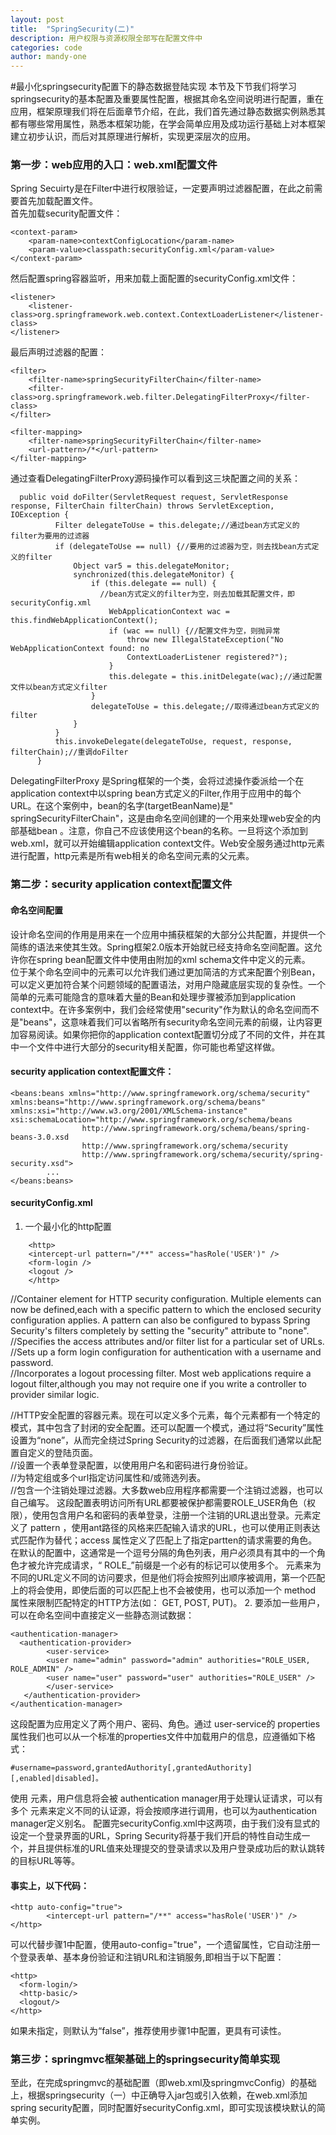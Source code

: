 ```yaml
---
layout: post
title:  "SpringSecurity(二)"
description: 用户权限与资源权限全部写在配置文件中
categories: code
author: mandy-one
---
```

#最小化springsecurity配置下的静态数据登陆实现
本节及下节我们将学习springsecurity的基本配置及重要属性配置，根据其命名空间说明进行配置，重在应用，框架原理我们将在后面章节介绍，在此，我们首先通过静态数据实例熟悉其都有哪些常用属性，熟悉本框架功能，在学会简单应用及成功运行基础上对本框架建立初步认识，而后对其原理进行解析，实现更深层次的应用。
### 第一步：web应用的入口：web.xml配置文件
Spring Secuirty是在Filter中进行权限验证，一定要声明过滤器配置，在此之前需要首先加载配置文件。<br>
首先加载security配置文件：

    <context-param>
        <param-name>contextConfigLocation</param-name>
        <param-value>classpath:securityConfig.xml</param-value>
    </context-param>

然后配置spring容器监听，用来加载上面配置的securityConfig.xml文件：

    <listener>
        <listener-class>org.springframework.web.context.ContextLoaderListener</listener-class>
    </listener>

最后声明过滤器的配置：

    <filter>
        <filter-name>springSecurityFilterChain</filter-name>
        <filter-class>org.springframework.web.filter.DelegatingFilterProxy</filter-class>
    </filter>

    <filter-mapping>
        <filter-name>springSecurityFilterChain</filter-name>
        <url-pattern>/*</url-pattern>
    </filter-mapping>

通过查看DelegatingFilterProxy源码操作可以看到这三块配置之间的关系：

      public void doFilter(ServletRequest request, ServletResponse response, FilterChain filterChain) throws ServletException, IOException {
              Filter delegateToUse = this.delegate;//通过bean方式定义的filter为要用的过滤器
              if (delegateToUse == null) {//要用的过滤器为空，则去找bean方式定义的filter
                  Object var5 = this.delegateMonitor;
                  synchronized(this.delegateMonitor) {
                      if (this.delegate == null) {
                        //bean方式定义的filter为空，则去加载其配置文件，即securityConfig.xml
                          WebApplicationContext wac = this.findWebApplicationContext();
                          if (wac == null) {//配置文件为空，则抛异常
                              throw new IllegalStateException("No WebApplicationContext found: no
                              ContextLoaderListener registered?");  
                          }
                          this.delegate = this.initDelegate(wac);//通过配置文件以bean方式定义filter
                      }
                      delegateToUse = this.delegate;//取得通过bean方式定义的filter
                  }
              }
              this.invokeDelegate(delegateToUse, request, response, filterChain);//重调doFilter
          }

DelegatingFilterProxy 是Spring框架的一个类，会将过滤操作委派给一个在application context中以spring bean方式定义的Filter,作用于应用中的每个URL。在这个案例中，bean的名字(targetBeanName)是" springSecurityFilterChain"，这是由命名空间创建的一个用来处理web安全的内部基础bean 。注意，你自己不应该使用这个bean的名称。一旦将这个添加到web.xml，就可以开始编辑application context文件。Web安全服务通过http元素进行配置，http元素是所有web相关的命名空间元素的父元素。
### 第二步：security application context配置文件
#### 命名空间配置
设计命名空间的作用是用来在一个应用中捕获框架的大部分公共配置，并提供一个简练的语法来使其生效。Spring框架2.0版本开始就已经支持命名空间配置。这允许你在spring bean配置文件中使用由附加的xml schema文件中定义的元素。<br>
位于某个命名空间中的元素可以允许我们通过更加简洁的方式来配置个别Bean，可以定义更加符合某个问题领域的配置语法，对用户隐藏底层实现的复杂性。一个简单的元素可能隐含的意味着大量的Bean和处理步骤被添加到application context中。在许多案例中，我们会经常使用"security"作为默认的命名空间而不是"beans"，这意味着我们可以省略所有security命名空间元素的前缀，让内容更加容易阅读。如果你把你的application context配置切分成了不同的文件，并在其中一个文件中进行大部分的security相关配置，你可能也希望这样做。<br>
#### security application context配置文件：

    <beans:beans xmlns="http://www.springframework.org/schema/security"
    xmlns:beans="http://www.springframework.org/schema/beans"
    xmlns:xsi="http://www.w3.org/2001/XMLSchema-instance"
    xsi:schemaLocation="http://www.springframework.org/schema/beans
                    http://www.springframework.org/schema/beans/spring-beans-3.0.xsd
                    http://www.springframework.org/schema/security
                    http://www.springframework.org/schema/security/spring-security.xsd">
            ...
    </beans:beans>


#### securityConfig.xml
1. 一个最小化的http配置
```
    <http>
    <intercept-url pattern="/**" access="hasRole('USER')" />
    <form-login />
    <logout />
    </http>  
```
  //Container element for HTTP security configuration. Multiple elements can now be defined,each with a specific pattern to which the enclosed security configuration applies. A pattern can also be configured to bypass Spring Security's filters completely by setting the "security" attribute to "none".<br>
  //Specifies the access attributes and/or filter list for a particular set of URLs.<br>
  //Sets up a form login configuration for authentication with a username and password.<br>
  //Incorporates a logout processing filter. Most web applications require a logout filter,although you may not require one if you write a controller to provider similar logic.  

 //HTTP安全配置的容器元素。现在可以定义多个元素，每个元素都有一个特定的模式，其中包含了封闭的安全配置。还可以配置一个模式，通过将“Security”属性设置为“none”，从而完全绕过Spring Security的过滤器，在后面我们通常以此配置自定义的登陆页面。<br>
 //设置一个表单登录配置，以使用用户名和密码进行身份验证。<br>
 //为特定组或多个url指定访问属性和/或筛选列表。<br>
 //包含一个注销处理过滤器。大多数web应用程序都需要一个注销过滤器，也可以自己编写。
这段配置表明访问所有URL都要被保护都需要ROLE\_USER角色（权限），使用包含用户名和密码的表单登录，注册一个注销的URL退出登录。<intercept-url>元素定义了 pattern ，使用ant路径的风格来匹配输入请求的URL，也可以使用正则表达式匹配作为替代；access 属性定义了匹配上了指定partten的请求需要的角色。在默认的配置中，这通常是一个逗号分隔的角色列表，用户必须具有其中的一个角色才被允许完成请求，“ ROLE_”前缀是一个必有的标记可以使用多个。 <intercept-url>元素来为不同的URL定义不同的访问要求，但是他们将会按照列出顺序被调用，第一个匹配上的将会使用，即使后面的可以匹配上也不会被使用，也可以添加一个 method 属性来限制匹配特定的HTTP方法(如： GET, POST, PUT)。
2. 要添加一些用户，可以在命名空间中直接定义一些静态测试数据：

    <authentication-manager>
      <authentication-provider>
            <user-service>
            <user name="admin" password="admin" authorities="ROLE_USER, ROLE_ADMIN" />
            <user name="user" password="user" authorities="ROLE_USER" />
            </user-service>
       </authentication-provider>
    </authentication-manager>

这段配置为应用定义了两个用户、密码、角色。通过 user-service的 properties 属性我们也可以从一个标准的properties文件中加载用户的信息，应遵循如下格式：

    #username=password,grantedAuthority[,grantedAuthority][,enabled|disabled]。

使用 <authentication-provider>元素，用户信息将会被  authentication manager用于处理认证请求，可以有多个 <authentication-provider>元素来定义不同的认证源，将会按顺序进行调用，也可以为authentication manager定义别名。
配置完securityConfig.xml中这两项，由于我们没有显式的设定一个登录界面的URL，Spring Security将基于我们开启的特性自动生成一个，并且提供标准的URL值来处理提交的登录请求以及用户登录成功后的默认跳转的目标URL等等。


#### 事实上，以下代码：

    <http auto-config="true">
            <intercept-url pattern="/**" access="hasRole('USER')" />
    </http>

可以代替步骤1中配置，使用auto-config="true"，一个遗留属性，它自动注册一个登录表单、基本身份验证和注销URL和注销服务,即相当于以下配置：
```
<http>
  <form-login/>
  <http-basic/>
  <logout/>
</http>
```
如果未指定，则默认为“false”，推荐使用步骤1中配置，更具有可读性。
### 第三步：springmvc框架基础上的springsecurity简单实现
至此，在完成springmvc的基础配置（即web.xml及springmvcConfig）的基础上，根据springsecurity（一）中正确导入jar包或引入依赖，在web.xml添加spring security配置，同时配置好securityConfig.xml，即可实现该模块默认的简单实例。

